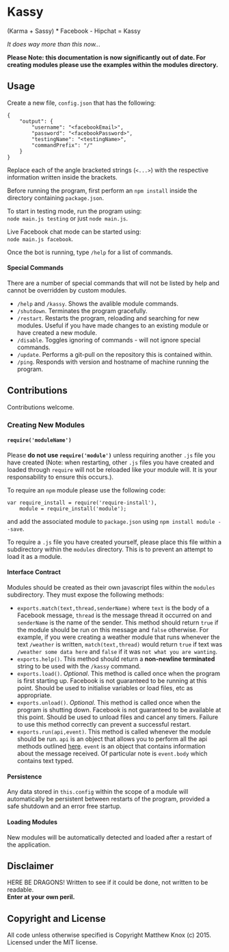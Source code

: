 # Kassy
(Karma + Sassy) * Facebook - Hipchat = Kassy

<i>It does way more than this now...</i>

<b>Please Note: this documentation is now significantly out of date. For creating modules please use the examples within the modules directory.</b>

## Usage
Create a new file, `config.json` that has the following:
```
{
    "output": {
        "username": "<facebookEmail>",
        "password": "<facebookPassword>",
        "testingName": "<testingName>",
        "commandPrefix": "/"
    }
}
```
Replace each of the angle bracketed strings (`<...>`) with the respective information written inside the brackets.

Before running the program, first perform an `npm install` inside the directory containing `package.json`.

To start in testing mode, run the program using:<br>
`node main.js testing` or just `node main.js`.

Live Facebook chat mode can be started using:<br>
`node main.js facebook`.

Once the bot is running, type `/help` for a list of commands.

#### Special Commands
There are a number of special commands that will not be listed by help and cannot be overridden by custom modules.
- `/help` and `/kassy`. Shows the avalible module commands.
- `/shutdown`. Terminates the program gracefully.
- `/restart`. Restarts the program, reloading and searching for new modules. Useful if you have made changes to an existing module or have created a new module.
- `/disable`. Toggles ignoring of commands - will not ignore special commands.
- `/update`. Performs a git-pull on the repository this is contained within.
- `/ping`. Responds with version and hostname of machine running the program.

## Contributions
Contributions welcome.

### Creating New Modules

#### `require('moduleName')`
Please <b>do not use `require('module')`</b> unless requiring another `.js` file you have created (Note: when restarting, other `.js` files you have created and loaded through `require` will not be reloaded like your module will. It is your responsability to ensure this occurs.).

To require an `npm` module please use the following code:
```
var require_install = require('require-install'),
    module = require_install('module');
```
and add the associated module to `package.json` using `npm install module --save`.

To require a `.js` file you have created yourself, please place this file within a subdirectory within the `modules` directory. This is to prevent an attempt to load it as a module.

#### Interface Contract
Modules should be created as their own javascript files within the `modules` subdirectory. They must expose the following methods:
* `exports.match(text,thread,senderName)` where `text` is the body of a Facebook message, `thread` is the message thread it occurred on and `senderName` is the name of the sender. This method should return `true` if the module should be run on this message and `false` otherwise. For example, if you were creating a weather module that runs whenever the text `/weather` is written, `match(text,thread)` would return `true` if text was `/weather some data here` and `false` if it was `not what you are wanting`.
* `exports.help()`. This method should return a <b>non-newline terminated</b> string to be used with the `/kassy` command.
* `exports.load()`. <i>Optional</i>. This method is called once when the program is first starting up. Facebook is not guaranteed to be running at this point. Should be used to initialise variables or load files, etc as appropriate.
* `exports.unload()`. <i>Optional</i>. This method is called once when the program is shutting down. Facebook is not guaranteed to be available at this point. Should be used to unload files and cancel any timers. Failure to use this method correctly can prevent a successful restart.
* `exports.run(api,event)`. This method is called whenever the module should be run. `api` is an object that allows you to perform all the api methods outlined [here](https://github.com/Schmavery/facebook-chat-api). `event` is an object that contains information about the message received. Of particular note is `event.body` which contains text typed.

#### Persistence
Any data stored in `this.config` within the scope of a module will automatically be persistent between restarts of the program, provided a safe shutdown and an error free startup.

#### Loading Modules
New modules will be automatically detected and loaded after a restart of the application.

## Disclaimer
HERE BE DRAGONS!
Written to see if it could be done, not written to be readable.<br><b>Enter at your own peril.</b>

## Copyright and License
All code unless otherwise specified is Copyright Matthew Knox (c) 2015.
Licensed under the MIT license.
